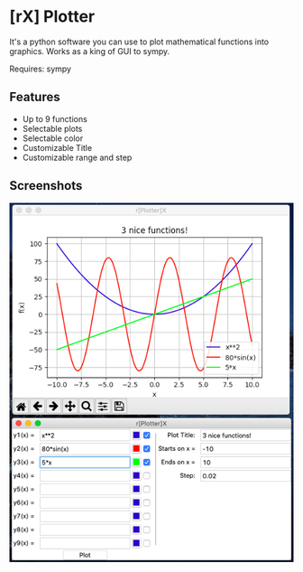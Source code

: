 # [rX] Plotter

It's a python software you can use to plot mathematical functions into graphics. Works as a king of GUI to sympy.

Requires: sympy

## Features
- Up to 9 functions
- Selectable plots 
- Selectable color
- Customizable Title
- Customizable range and step

## Screenshots
![Demo](img/full.png)

